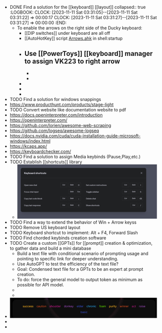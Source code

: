 - DONE Find a solution for the [[keyboard]] [[layout]]
  collapsed:: true
  :LOGBOOK:
  CLOCK: [2023-11-11 Sat 03:31:05]--[2023-11-11 Sat 03:31:22] =>  00:00:17
  CLOCK: [2023-11-11 Sat 03:31:27]--[2023-11-11 Sat 03:31:27] =>  00:00:00
  :END:
	- To enable the arrows on the right side of the Ducky keyboard:
		- [[DIP switches]] under keyboard are all off
		- [[AutoHotKey]] script [Arrows.ahk](../assets/Arrows_1699693175582_0.ahk) in shell:startup
		- Use [[PowerToys]] [[keyboard]] manager to assign VK223 to right arrow
			-
			-
			-
		-
		-
		-
- TODO Find a solution for windows snappings
- https://www.producthunt.com/products/stage-light
- TODO Convert website like documentation website to pdf
- https://docs.openinterpreter.com/introduction
- https://openinterpreter.com/
- https://github.com/lorien/awesome-web-scraping
- https://github.com/logseq/awesome-logseq
- https://docs.nvidia.com/cuda/cuda-installation-guide-microsoft-windows/index.html
- https://kcaps.app/
- https://keyboardchecker.com/
- TODO Find a solution to assign Media keybinds (Pause,Play,etc.)
- TODO Establish [[shortcuts]] library
	- ![image.png](../assets/image_1699696059647_0.png)
- TODO Find a way to extend the behavior of Win + Arrow keyss
- TODO Remove US keyboard layout
- TODO Keyboard shortcut to implement: Alt + F4, Forward Slash
- TODO Find chorded keybinds creation software
- TODO Create a custom [[GPTs]] for [[prompt]] creation & optimization, to gather data and build a mini database
	- Build a text file with conditional scenario of prompting usage and pointing to specific link for deeper understanding.
	- Use AutoGPT to test the efficiency of the text file?
	- Goal: Condensed text file for a GPTs to be an expert at prompt creation.
	- To do: force the general model to output token as minimum as possible for API model.
	-
	-
- ![image.png](../assets/image_1699700516528_0.png)
-
-